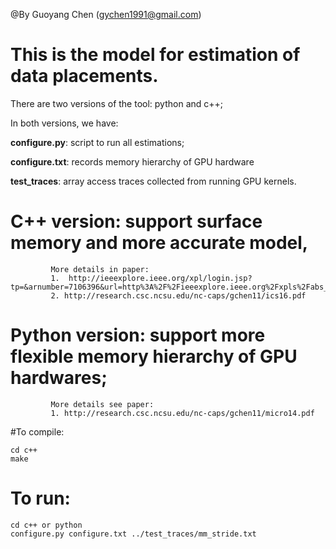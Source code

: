 @By Guoyang Chen (gychen1991@gmail.com)

# This is the model for estimation of data placements.


There are two versions of the tool: python and c++;

In both versions, we have:

__configure.py__: script to run all estimations;

__configure.txt__: records memory hierarchy of GPU hardware

__test_traces__: array access traces collected from running GPU kernels.

# C++ version: support surface memory and more accurate model,
			 More details in paper:
			 1.  http://ieeexplore.ieee.org/xpl/login.jsp?tp=&arnumber=7106396&url=http%3A%2F%2Fieeexplore.ieee.org%2Fxpls%2Fabs_all.jsp%3Farnumber%3D7106396
			 2. http://research.csc.ncsu.edu/nc-caps/gchen11/ics16.pdf

# Python version: support more flexible memory hierarchy of GPU hardwares;
			 More details see paper: 
			 1. http://research.csc.ncsu.edu/nc-caps/gchen11/micro14.pdf

#To compile:

	cd c++
	make

# To run:

	cd c++ or python
	configure.py configure.txt ../test_traces/mm_stride.txt






